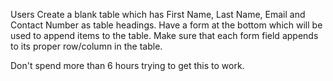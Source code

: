 Users
Create a blank table which has First Name, Last Name, Email and Contact Number as table headings. Have a form at the bottom which will be used to append items to the table. Make sure that each form field appends to its proper row/column in the table.



Don't spend more than 6 hours trying to get this to work.
